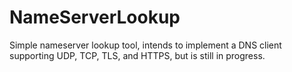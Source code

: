 # NameServerLookup

Simple nameserver lookup tool, intends to implement a DNS client supporting UDP, TCP, TLS, and HTTPS, but is still in progress.